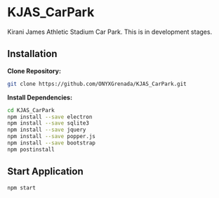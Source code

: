 # KJAS_CarPark
Kirani James Athletic Stadium Car Park. This is in development stages.

## Installation

**Clone Repository:**
```bash
git clone https://github.com/ONYXGrenada/KJAS_CarPark.git
```

**Install Dependencies:**
```bash
cd KJAS_CarPark
npm install --save electron
npm install --save sqlite3
npm install --save jquery
npm install --save popper.js
npm install --save bootstrap
npm postinstall
```

## Start Application
```bash
npm start
```
